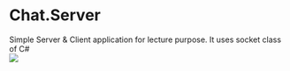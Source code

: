 # Chat.Server
Simple Server &amp; Client application for lecture purpose. It uses socket class of C# 
<br/>
<img src="https://ci.appveyor.com/api/projects/status/bbt3i0g7bne9xvjy?svg=true"/>
